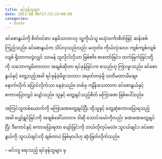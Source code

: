 ```yaml
---
title: ရင်ခုန်သူများ
date: 2011-06-06T17:53:21+00:00
categories:
  - Quote
---
```

ခင်စောနွယ်ကို စိတ်ဝင်စား နေမိသလားဟု သူ့ကိုယ်သူ မယုံသင်္ကာစိတ်ဖြင့် ဆန်းစစ်ကြည့်သည်။ ခင်စောနွယ်က သိပ်လှသည်လည်း မဟုတ်။ ကိုယ်လုံးလေး ကျစ်ကျစ်လျစ်လျစ် ရှိတာကလွဲလျှင် သာမန် သူလိုငါလိုသာ ဖြစ်၏။ စာတော်ခြင်း၊ ထက်မြက်ခြင်းတို့ကို သဘောကျမိတာလား၊ အချစ်ဆိုတာ ရင်ခုန်ခြင်းက စသည်ဟု ကြားဖူးသည်။ ခင်စောနွယ်နှင့် တွေ့သည့်အခါ ရင်ခုန်ခဲ့မိဖူးသလား၊ အမှတ်တမဲ့မို့ သတိမထားမိချေ။ နောက်လိုက် ပြောင်လိုက်သာ နေခဲ့သည်။ တစ်ခု ကျိန်းသေတာက ခင်စောနွယ်နှင့် စကားပြောလျှင် ပျော်သည်။ သူနှင့် တွေ့ချင်သည့်စိတ် မကြာခဏ ဖြစ်ပေါ်သည်။

အကြင်သူတစ်ယောက်ကို မကြာခဏတွေ့ချင်ပြီး ထိုသူနှင့် တွေ့ဆုံစကားပြောရသည့်အခါ ပျှော်ရွှင်ခြင်းကို အချစ်ခေါ်သလား။ ဒါဆို သောင်းမော်ကိုလည်း ခဏခဏတွေ့ချင်ပြီး ဒီကောင်နှင့် စကားပြောရတာ ပျော်ခြင်းကို ဘယ်လိုလုပ်မလဲ။ သူငယ်ချင်း၊ ခင်စောနွယ်ကို သူငယ်ချင်းလို ချစ်တာပဲ ဖြစ်မှာပါဟု ဆုံးဖြတ်လိုက်သည်။

&#8211; မင်းလူ ရေးသည့် ရင်ခုန်သူများ မှ